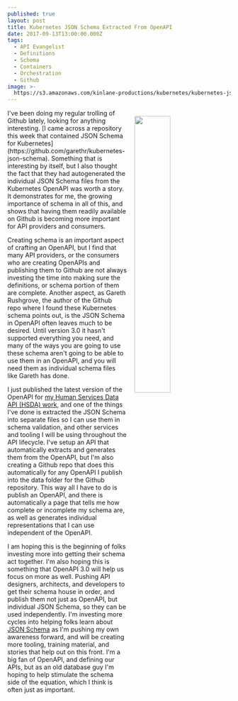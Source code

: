 ```yaml
---
published: true
layout: post
title: Kubernetes JSON Schema Extracted From OpenAPI
date: 2017-09-13T13:00:00.000Z
tags:
  - API Evangelist
  - Definitions
  - Schema
  - Containers
  - Orchestration
  - Github
image: >-
  https://s3.amazonaws.com/kinlane-productions/kubernetes/kubernetes-json-schema.png
---
```

<p><img src="https://s3.amazonaws.com/kinlane-productions/kubernetes/kubernetes-json-schema.png" align="right" width="40%" style="padding: 15px;" /></p>I've been doing my regular trolling of Github lately, looking for anything interesting. [I came across a repository this week that contained JSON Schema for Kubernetes](https://github.com/garethr/kubernetes-json-schema). Something that is interesting by itself, but I also thought the fact that they had autogenerated the individual JSON Schema files from the Kubernetes OpenAPI was worth a story. It demonstrates for me, the growing importance of schema in all of this, and shows that having them readily available on Github is becoming more important for API providers and consumers.

Creating schema is an important aspect of crafting an OpenAPI, but I find that many API providers, or the consumers who are creating OpenAPIs and publishing them to Github are not always investing the time into making sure the definitions, or schema portion of them are complete. Another aspect, as Gareth Rushgrove, the author of the Github repo where I found these Kubernetes schema points out, is the JSON Schema in OpenAPI often leaves much to be desired. Until version 3.0 it hasn't supported everything you need, and many of the ways you are going to use these schema aren't going to be able to use them in an OpenAPI, and you will need them as individual schema files like Gareth has done. 

I just published the latest version of the OpenAPI for [my Human Services Data API (HSDA) work](http://org.open.referral.adopta.agency/), and one of the things I've done is extracted the JSON Schema into separate files so I can use them in schema validation, and other services and tooling I will be using throughout the API lifecycle. I've setup an API that automatically extracts and generates them from the OpenAPI, but I'm also creating a Github repo that does this automatically for any OpenAPI I publish into the data folder for the Github repository. This way all I have to do is publish an OpenAPI, and there is automatically a page that tells me how complete or incomplete my schema are, as well as generates individual representations that I can use independent of the OpenAPI.

I am hoping this is the beginning of folks investing more into getting their schema act together. I'm also hoping this is something that OpenAPI 3.0 will help us focus on more as well. Pushing API designers, architects, and developers to get their schema house in order, and publish them not just as OpenAPI, but individual JSON Schema, so they can be used independently. I'm investing more cycles into helping folks learn about [JSON Schema](http://json-schema.org/) as I'm pushing my own awareness forward, and will be creating more tooling, training material, and stories that help out on this front. I'm a big fan of OpenAPI, and defining our APIs, but as an old database guy I'm hoping to help stimulate the schema side of the equation, which I think is often just as important.